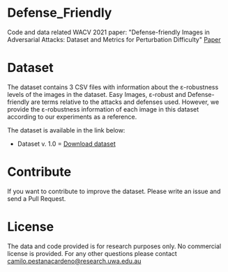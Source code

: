 # Defense_Friendly
Code and data related WACV 2021 paper: "Defense-friendly Images in Adversarial Attacks: Dataset and Metrics for Perturbation Difficulty" [Paper](https://openaccess.thecvf.com/content/WACV2021/papers/Pestana_Defense-Friendly_Images_in_Adversarial_Attacks_Dataset_and_Metrics_for_Perturbation_WACV_2021_paper.pdf)

# Dataset
The dataset contains 3 CSV files with information about the ɛ-robustness levels of the images in the dataset.
Easy Images, ɛ-robust and Defense-friendly are terms relative to the attacks and defenses used. However, we provide the ɛ-robustness information of each image in this dataset according to our experiments as a reference.

The dataset is available in the link below:

- Dataset v. 1.0 = [Download dataset](https://drive.google.com/file/d/19Jw0WnoIoLeOdzSFwzFEpbACt9cnJG-B/view?usp=sharing)

# Contribute
If you want to contribute to improve the dataset. Please write an issue and send a Pull Request.

# License
The data and code provided is for research purposes only. No commercial license is provided.
For any other questions please contact camilo.pestanacardeno@research.uwa.edu.au

